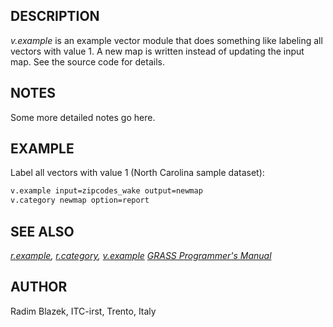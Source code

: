 ## DESCRIPTION

*v.example* is an example vector module that does something like
labeling all vectors with value 1. A new map is written instead of
updating the input map. See the source code for details.

## NOTES

Some more detailed notes go here.

## EXAMPLE

Label all vectors with value 1 (North Carolina sample dataset):

```sh
v.example input=zipcodes_wake output=newmap
v.category newmap option=report
```

## SEE ALSO

*[r.example](r.example.md), [r.category](v.category.md),
[v.example](v.example.md)* *[GRASS Programmer's
Manual](https://grass.osgeo.org/programming8/)*

## AUTHOR

Radim Blazek, ITC-irst, Trento, Italy
